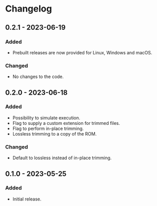 # Changelog

## 0.2.1 - 2023-06-19
### Added
 * Prebuilt releases are now provided for Linux, Windows and macOS.

### Changed
 * No changes to the code.

## 0.2.0 - 2023-06-18
### Added
 * Possibility to simulate execution.
 * Flag to supply a custom extension for trimmed files.
 * Flag to perform in-place trimming.
 * Lossless trimming to a copy of the ROM.

### Changed
 * Default to lossless instead of in-place trimming.

## 0.1.0 - 2023-05-25
### Added
 * Initial release.
